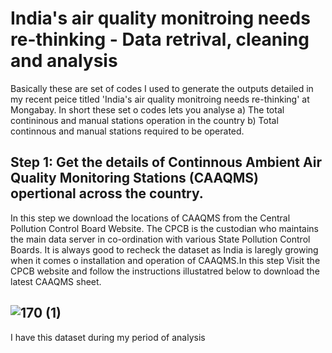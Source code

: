 # India's air quality monitroing needs re-thinking - Data retrival, cleaning and analysis
Basically these are set of codes I used to generate the outputs detailed in my recent peice titled 'India's air quality monitroing needs re-thinking'  at Mongabay. In short these set o codes lets you analyse 
a) The total contininous and manual stations operation in the country
b) Total continnous and manual stations required to be operated.

## Step 1: Get the details of Continnous Ambient Air Quality Monitoring Stations (CAAQMS) opertional across the country.
In this step we download the locations of CAAQMS from the Central Pollution Control Board Website. The CPCB is the custodian who maintains the main data server in co-ordination with various State Pollution Control Boards. It is always good to recheck the dataset as India is laregly growing when it comes o installation and operation of CAAQMS.In this step Visit the CPCB website and follow the instructions illustatred below to download the latest CAAQMS sheet.
## ![170 (1)](https://user-images.githubusercontent.com/83420459/232749429-254cdef1-fcee-4af4-b73f-35d00c10217d.png)
I have this dataset during my period of analysis
